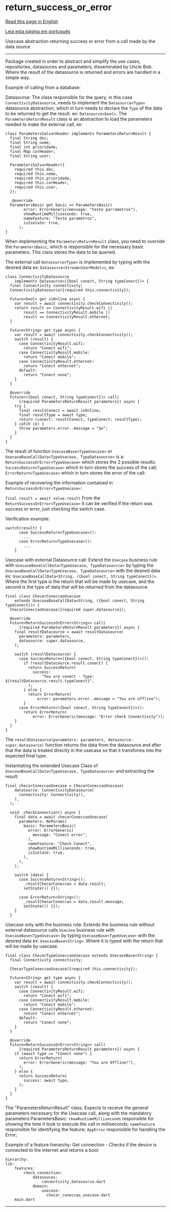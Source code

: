 # return_success_or_error

[Read this page in English](https://github.com/pwlimaverde/return_success_or_error/blob/master/README.md)

[Leia esta página em português](https://github.com/pwlimaverde/return_success_or_error/blob/master/README-pt.md)

Usecase abstraction returning success or error from a call made by the data source

----

Package created in order to abstract and simplify the use cases, repositories, datasouces and parameters, disseminated by Uncle Bob. Where the result of the datasource is returned and errors are handled in a simple way.

Example of calling from a database:

Datasourse:
The class responsible for the query, in this case ```ConnectivityDatasource```, needs to implement the ```Datasource<Type>``` datasource abstraction, which in turn needs to declare the ```Type``` of the data to be returned to get the result. ex: ```Datasource<bool>```. The ```ParametersReturnResult``` class is an abstraction to load the parameters needed to make the external call, ex:

```
class ParametersSalvarHeader implements ParametersReturnResult {
  final String doc;
  final String nome;
  final int prioridade;
  final Map corHeader;
  final String user;

  ParametersSalvarHeader({
    required this.doc,
    required this.nome,
    required this.prioridade,
    required this.corHeader,
    required this.user,
  });

   @override
  ParametersBasic get basic => ParametersBasic(
        error: ErrorGeneric(message: "teste parrametros"),
        showRuntimeMilliseconds: true,
        nameFeature: "Teste parametros",
        isIsolate: true,
      );
}
```
When implementing the ```ParametersReturnResult``` class, you need to override the ```ParametersBasic```, which is responsible for the necessary basic parameters. This class stores the data to be queried.

The external call ```Datasource<Type>``` is implemented by typing with the desired data ex: ```Datasource<Stream<UserModel>>```, ex:
```
class ConnectivityDatasource
    implements Datasource<({bool conect, String typeConect})> {
  final Connectivity connectivity;
  ConnectivityDatasource({required this.connectivity});

  Future<bool> get isOnline async {
    var result = await connectivity.checkConnectivity();
    return result == ConnectivityResult.wifi ||
        result == ConnectivityResult.mobile ||
        result == ConnectivityResult.ethernet;
  }

  Future<String> get type async {
    var result = await connectivity.checkConnectivity();
    switch (result) {
      case ConnectivityResult.wifi:
        return "Conect wifi";
      case ConnectivityResult.mobile:
        return "Conect mobile";
      case ConnectivityResult.ethernet:
        return "Conect ethernet";
      default:
        return "Conect none";
    }
  }

  @override
  Future<({bool conect, String typeConect})> call(
      {required ParametersReturnResult parameters}) async {
    try {
      final resultConect = await isOnline;
      final resultType = await type;
      return (conect: resultConect, typeConect: resultType);
    } catch (e) {
      throw parameters.error..message = "$e";
    }
  }
}
```

The result of function ```UsecaseBase<TypeUsecase>``` or ```UsecaseBaseCallData<TypeUsecase, TypeDatasource>``` is a: ```ReturnSuccessOrError<TypeUsecase>``` which stores the 2 possible results: ``` SuccessReturn<TypeUsecase>``` which in turn stores the success of the call; ```ErrorReturn<TypeUsecase>``` which in turn stores the error of the call:

Example of recovering the information contained in ```ReturnSuccessOrError<TypeUsecase>```:

```final result = await value.result```
From the ```ReturnSuccessOrError<TypeUsecase>``` it can be verified if the return was success or error, just checking the switch case.

Verification example:

```
switch(result) {
      case SuccessReturn<TypeUsecase>():
        ...
      case ErrorReturn<TypeUsecase>():
        ...
    }
```


Usecase with external Datasource call:
Extend the ```Usecase``` business rule with ```UsecaseBaseCallData<TypeUsecase, TypeDatasource>``` by typing the ```UsecaseBaseCallData<TypeUsecase, TypeDatasource>``` with the desired data ex: ```UsecaseBaseCallData<String, ({bool conect, String typeConect})>```. Where the first type is the return that will be made by usecase, and the second is the type of data that will be returned from the datasource.
```
final class ChecarConeccaoUsecase
    extends UsecaseBaseCallData<String, ({bool conect, String typeConect})> {
  ChecarConeccaoUsecase({required super.datasource});

  @override
  Future<ReturnSuccessOrError<String>> call(
      {required ParametersReturnResult parameters}) async {
    final resultDatacource = await resultDatasource(
      parameters: parameters,
      datasource: super.datasource,
    );

    switch (resultDatacource) {
      case SuccessReturn<({bool conect, String typeConect})>():
        if (resultDatacource.result.conect) {
          return SuccessReturn(
            success:
                "You are conect - Type: ${resultDatacource.result.typeConect}",
          );
        } else {
          return ErrorReturn(
              error: parameters.error..message = "You are offline");
        }
      case ErrorReturn<({bool conect, String typeConect})>():
        return ErrorReturn(
            error: ErrorGeneric(message: "Error check Connectivity"));
    }
  }
}
```
The ```resultDatasource(parameters: parameters, datasource: super.datasource)``` function returns the data from the datasource and after that the data is treated directly in the usecase so that it transforms into the expected final type.

Instantiating the extended Usecase Class of ```UsecaseBaseCallData<TypeUsecase, TypeDatasource>``` and extracting the result:
```
final checarConeccaoUsecase = ChecarConeccaoUsecase(
    datasource: ConnectivityDatasource(
      connectivity: Connectivity(),
    ),
  );

  void _checkConnection() async {
    final data = await checarConeccaoUsecase(
      parameters: NoParams(
        basic: ParametersBasic(
          error: ErrorGeneric(
            message: "Conect error",
          ),
          nameFeature: "Check Conect",
          showRuntimeMilliseconds: true,
          isIsolate: true,
        ),
      ),
    );

    switch (data) {
      case SuccessReturn<String>():
        _resultChecarConeccao = data.result;
        setState(() {});

      case ErrorReturn<String>():
        _resultChecarConeccao = data.result.message;
        setState(() {});
    }
  }
```
Usecase only with the business rule:
Extends the business rule without external datasource calls ```Usecase``` business rule with ```UsecaseBase<TypeUsecase>``` by typing ```UsecaseBase<TypeUsecase>``` with the desired data ex: ```UsecaseBase<String>```. Where it is typed with the return that will be made by usecase.

```
final class ChecarTypeConeccaoUsecase extends UsecaseBase<String> {
  final Connectivity connectivity;

  ChecarTypeConeccaoUsecase({required this.connectivity});

  Future<String> get type async {
    var result = await connectivity.checkConnectivity();
    switch (result) {
      case ConnectivityResult.wifi:
        return "Conect wifi";
      case ConnectivityResult.mobile:
        return "Conect mobile";
      case ConnectivityResult.ethernet:
        return "Conect ethernet";
      default:
        return "Conect none";
    }
  }

  @override
  Future<ReturnSuccessOrError<String>> call(
      {required ParametersReturnResult parameters}) async {
    if (await type == "Conect none") {
      return ErrorReturn(
        error: ErrorGeneric(message: "You are Offline!"),
      );
    } else {
      return SuccessReturn(
        success: await type,
      );
    }
  }
}
```

The "ParametersReturnResult" class. Expects to receive the general parameters necessary for the Usecase call, along with the mandatory parameters ParametersBasic:
```showRuntimeMilliseconds``` responsible for showing the time it took to execute the call in milliseconds;
```nameFeature``` responsible for identifying the feature;
```AppError``` responsible for handling the Error;


Example of a feature hierarchy:
Get connection - Checks if the device is connected to the internet and returns a bool:
```
hierarchy:
lib:
    features:
        check_connection:
            datasouces:
                connectivity_datasource.dart
            domain:
                usecase:
                  checar_coneccao_usecase.dart
    main.dart
```
----
